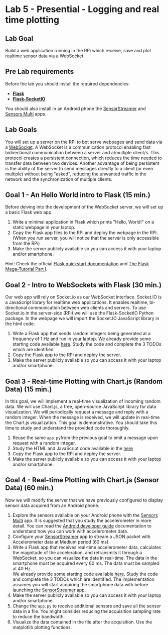 # Lab 5 - Presential - Logging and real time plotting

## Lab Goal
Build a web application running in the RPi which receive, save and plot realtime sensor data via a WebSocket.


## Pre Lab requirements
Before the lab you should install the required dependencies: 
* [**Flask**](https://flask.palletsprojects.com/en/2.0.x/)
* [**Flask-SocketIO**](https://flask-socketio.readthedocs.io/en/latest/)

You should also install in an Android phone the [SensorStreamer](https://play.google.com/store/apps/details?id=cz.honzamrazek.sensorstreamer) and [Sensors Multi](https://play.google.com/store/apps/details?id=com.wered.sensorsmultitool) apps.

## Lab Goals
You will set up a server on the RPi to bot serve webpages and send data via a [WebSocket](https://sookocheff.com/post/networking/how-do-websockets-work/). A WebSocket is a communication protocol enabling fast bidirectional communication between a server and a/multiple client/s. This protocol creates a persistent connection, which reduces the time needed to transfer data between two devices. Another advantage of being persistent is the ability of the server to send messages directly to a client (or even multiple) without being "asked", reducing the unwanted traffic in the network and the synchronization of multiple clients.


## Goal 1 - An Hello World intro to Flask (15 min.)
Before delving into the development of the WebSocket server, we will set up a basic Flask web app.

1. Write a minimal application in Flask which prints "Hello, World!" on a static webpage in your laptop.
2. Copy the Flask app files to the RPi and deploy the webpage in the RPi. (When you run server, you will notice that the server is only accessible from the RPi)
3. Make the server publicly available so you can access it with your laptop and/or smartphone.

Hint: Check the official [Flask quickstart documentation](https://flask.palletsprojects.com/en/2.0.x/quickstart/) and [The Flask Mega-Tutorial Part I](https://blog.miguelgrinberg.com/post/the-flask-mega-tutorial-part-i-hello-world).


## Goal 2 - Intro to WebSockets with Flask (30 min.)
Our web app will rely on Socket.io as our WebSocket interface. Socket.IO is a JavaScript library for realtime web applications. It enables realtime, bi-directional communication between web clients and servers.
To use Socket.io in the server-side (RPi) we will use the Flask-SocketIO Python package. In the webpage we will import the Socket.IO JavaScript library in the html code.

1. Write a Flask app that sends random integers being generated at a frequency of 1 Hz and run in your laptop.
   We already provide some starting code available [here](LP5/Goal_2/). Study the code and complete the 3 TODOs which are identified 
2. Copy the Flask app to the RPi and deploy the server.
3. Make the server publicly available so you can access it with your laptop and/or smartphone.


## Goal 3 - Real-time Plotting with Chart.js (Random Data) (15 min.)
In this goal, we will implement a real-time visualization of incoming random data. We will use Chart.js, a free, open-source JavaScript library for data visualization. We will periodically request a message and reply with a random integer. When the message is received, we will update in real-time the Chart.js visualization.
This goal is demonstrative. You should take this time to study and understand the provided code thoroughly.

1. Reuse the same `app.py`from the previous goal to emit a message upon request with a random integer.
2. Study the HTML and JavaScript code available in the [here](LP5/Goal_3/templates/index.html)  
3. Copy the Flask app to the RPi and deploy the server.
4. Make the server publicly available so you can access it with your laptop and/or smartphone.


## Goal 4 - Real-time Plotting with Chart.js (Sensor Data) (60 min.)
Now we will modify the server that we have previously configured to display sensor data acquired from an Android phone.
1. Explore the sensors available on your Android phone with the [Sensors Multi](https://play.google.com/store/apps/details?id=com.wered.sensorsmultitool) app. It is suggested that you study the accelerometer in more detail. You can read the [Android developer guide](https://developer.android.com/guide/topics/sensors/sensors_motion#sensors-raw-data) documentation to understand how you can work with accelerometer data.
2. Configure your [SensorStreamer](https://play.google.com/store/apps/details?id=cz.honzamrazek.sensorstreamer) app to stream a JSON packet with Accelerometer data at Medium period (60 ms).
3. Write a Flask app that receives real-time accelerometer data, calculates the magnitude of the acceleration, and retransmits it through a WebSocket, so you can visualize the data in real-time. The data in the smartphone must be acquired every 60 ms. The data must be sampled at 40 Hz.  
   We already provide some starting code available [here](LP5/Goal_4/). Study the code and complete the 3 TODOs which are identified.
   The implementation assumes you will start acquiring the smartphone data with before launching the [SensorStreamer](https://play.google.com/store/apps/details?id=cz.honzamrazek.sensorstreamer) app.
4. Make the server publicly available so you can access it with your laptop and/or smartphone.
5. Change the `app.py` to receive additional sensors and save all the sensor data in a file. You might consider reducing the acquisition sampling rate to reduce the bandwidth.
6. Visualize the data contained in the file after the acquisition. Use the matplotlib plotting functions.
